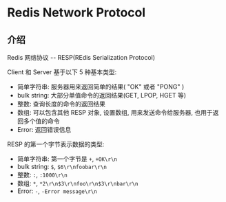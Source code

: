 # Redis Network Protocol

## 介绍

Redis 网络协议 -- RESP(REdis Serialization Protocol)

Client 和 Server 基于以下 5 种基本类型:
- 简单字符串: 服务器用来返回简单的结果( "OK" 或者 "PONG" )
- bulk string: 大部分单值命令的返回结果(GET, LPOP, HGET 等)
- 整数: 查询长度的命令的返回结果
- 数组: 可以包含其他 RESP 对象, 设置数组, 用来发送命令给服务器, 也用于返回多个值的命令
- Error: 返回错误信息

RESP 的第一个字节表示数据的类型:
- 简单字符串: 第一个字节是 `+`, `+OK\r\n`
- bulk string: `$`, `$6\r\nfoobar\r\n`
- 整数: `:`, `:1000\r\n`
- 数组: `*`, `*2\r\n$3\r\nfoo\r\n$3\r\nbar\r\n`
- Error: `-`, `-Error message\r\n`
